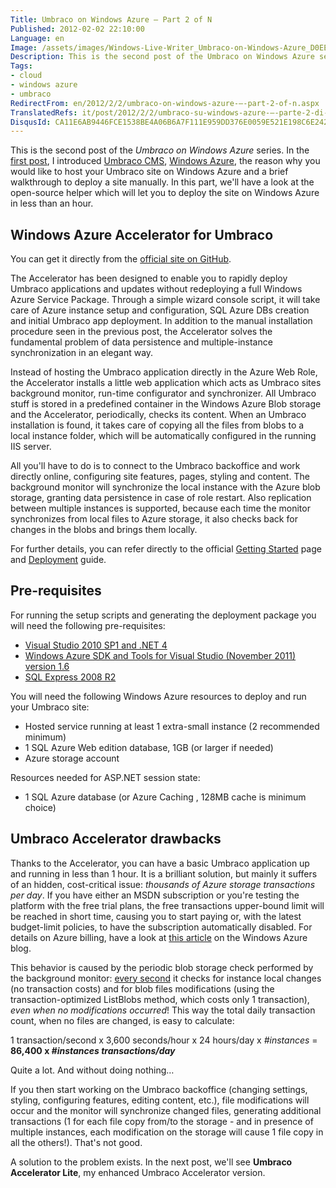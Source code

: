 ```yaml
---
Title: Umbraco on Windows Azure – Part 2 of N
Published: 2012-02-02 22:10:00
Language: en
Image: /assets/images/Windows-Live-Writer_Umbraco-on-Windows-Azure_D0EE_UmbracoAcceleratorArchitecture_3.png
Description: This is the second post of the Umbraco on Windows Azure series. In the first post , I introduced Umbraco CMS , Windows Azure , the reason why you would like to host your Umbraco site on Windows Azure and a brief walkthrough to deploy a site manually. In this part, we'll have a look at the open-source helper which will let you to deploy the site on Windows Azure in less than an hour. Windows Azure Accelerator for Umbraco You can get it directly from the official site on GitHub .
Tags:
- cloud
- windows azure
- umbraco
RedirectFrom: en/2012/2/2/umbraco-on-windows-azure-–-part-2-of-n.aspx
TranslatedRefs: it/post/2012/2/2/umbraco-su-windows-azure-–-parte-2-di-n.md
DisqusId: CA11E6AB9446FCE1538BE4A06B6A7F111E959DD376E0059E521E198C6E2423BF
---
```

This is the second post of the *Umbraco on Windows Azure* series. In the <a href="/en/posts/2012/1/31/umbraco-on-windows-azure-%E2%80%93-part-1-of-n.aspx"> first post</a>, I introduced <a href="http://umbraco.org" target="_blank">Umbraco CMS</a>, <a href="http://www.windowsazure.com" target="_blank">Windows Azure</a>, the reason why you would like to host your Umbraco site on Windows Azure and a brief walkthrough to deploy a site manually. In this part, we'll have a look at the open-source helper which will let you to deploy the site on Windows Azure in less than an hour.

## Windows Azure Accelerator for Umbraco

You can get it directly from the <a href="https://github.com/Jeavon/wa-accelerator-umbraco" target="_blank">official site on GitHub</a>.

The Accelerator has been designed to enable you to rapidly deploy Umbraco applications and updates without redeploying a full Windows Azure Service Package. Through a simple wizard console script, it will take care of Azure instance setup and configuration, SQL Azure DBs creation and initial Umbraco app deployment. In addition to the manual installation procedure seen in the previous post, the Accelerator solves the fundamental problem of data persistence and multiple-instance synchronization in an elegant way.

Instead of hosting the Umbraco application directly in the Azure Web Role, the Accelerator installs a little web application which acts as Umbraco sites background monitor, run-time configurator and synchronizer. All Umbraco stuff is stored in a predefined container in the Windows Azure Blob storage and the Accelerator, periodically, checks its content. When an Umbraco installation is found, it takes care of copying all the files from blobs to a local instance folder, which will be automatically configured in the running IIS server.

All you'll have to do is to connect to the Umbraco backoffice and work directly online, configuring site features, pages, styling and content. The background monitor will synchronize the local instance with the Azure blob storage, granting data persistence in case of role restart. Also replication between multiple instances is supported, because each time the monitor synchronizes from local files to Azure storage, it also checks back for changes in the blobs and brings them locally.

For further details, you can refer directly to the official <a href="https://github.com/Jeavon/wa-accelerator-umbraco/wiki/Getting-Started" target="_blank">Getting Started</a> page and <a href="https://github.com/Jeavon/wa-accelerator-umbraco/wiki/Deployment" target="_blank">Deployment</a> guide.

## Pre-requisites

For running the setup scripts and generating the deployment package you will need the following pre-requisites:

* <a href="http://msdn.microsoft.com/vstudio/products/">Visual Studio 2010 SP1 and .NET 4</a>
* <a href="http://www.windowsazure.com">Windows Azure SDK and Tools for Visual Studio (November 2011) version 1.6</a>
* <a href="http://www.microsoft.com/express/sql/download/">SQL Express 2008 R2</a>

You will need the following Windows Azure resources to deploy and run your Umbraco site:

* Hosted service running at least 1 extra-small instance (2 recommended minimum)
* 1 SQL Azure Web edition database, 1GB (or larger if needed)
* Azure storage account

Resources needed for ASP.NET session state:

* 1 SQL Azure database (or Azure Caching , 128MB cache is minimum choice)

## Umbraco Accelerator drawbacks

Thanks to the Accelerator, you can have a basic Umbraco application up and running in less than 1 hour. It is a brilliant solution, but mainly it suffers of an hidden, cost-critical issue: *thousands of Azure storage transactions per day*. If you have either an MSDN subscription or you're testing the platform with the free trial plans, the free transactions upper-bound limit will be reached in short time, causing you to start paying or, with the latest budget-limit policies, to have the subscription automatically disabled. For details on Azure billing, have a look at <a href="http://blogs.msdn.com/b/windowsazurestorage/archive/2010/07/09/understanding-windows-azure-storage-billing-bandwidth-transactions-and-capacity.aspx" target="_blank">this article</a> on the Windows Azure blog.

This behavior is caused by the periodic blob storage check performed by the background monitor: <span style="text-decoration: underline;">every second</span> it checks for instance local changes (no transaction costs) and for blob files modifications (using the transaction-optimized ListBlobs method, which costs only 1 transaction), *even when no modifications occurred*! This way the total daily transaction count, when no files are changed, is easy to calculate:

1 transaction/second x 3,600 seconds/hour x 24 hours/day x *#instances* = **86,400 x *#instances transactions/day***

Quite a lot. And without doing nothing…

If you then start working on the Umbraco backoffice (changing settings, styling, configuring features, editing content, etc.), file modifications will occur and the monitor will synchronize changed files, generating additional transactions (1 for each file copy from/to the storage - and in presence of multiple instances, each modification on the storage will cause 1 file copy in all the others!). That's not good.

A solution to the problem exists. In the next post, we'll see **Umbraco Accelerator Lite**, my enhanced Umbraco Accelerator version.